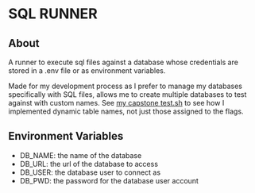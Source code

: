 # SQL RUNNER

## About

A runner to execute sql files against a database whose credentials are stored in a .env file or as environment variables.

Made for my development process as I prefer to manage my databases specifically with SQL files, allows me to create multiple databases to test against with custom names. See <a href="https://github.com/noahvarghese/capstone-server/bin/test.sh">my capstone test.sh</a> to see how I implemented dynamic table names, not just those assigned to the flags.

## Environment Variables

- DB_NAME: the name of the database
- DB_URL: the url of the database to access
- DB_USER: the database user to connect as
- DB_PWD: the password for the database user account
